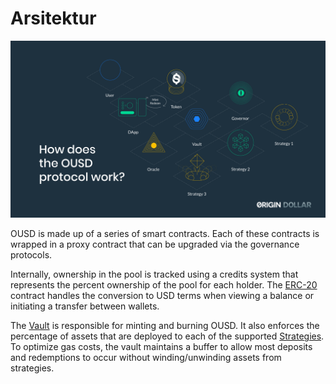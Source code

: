 # Arsitektur

![](../.gitbook/assets/ousd_docs_graphics_3.png)

OUSD is made up of a series of smart contracts. Each of these contracts is wrapped in a proxy contract that can be upgraded via the governance protocols.

Internally, ownership in the pool is tracked using a credits system that represents the percent ownership of the pool for each holder. The [ERC-20](api/erc-20-1.md) contract handles the conversion to USD terms when viewing a balance or initiating a transfer between wallets.

The [Vault](api/vault.md) is responsible for minting and burning OUSD. It also enforces the percentage of assets that are deployed to each of the supported [Strategies](../konsep-inti/supported-strategies/). To optimize gas costs, the vault maintains a buffer to allow most deposits and redemptions to occur without winding/unwinding assets from strategies.

